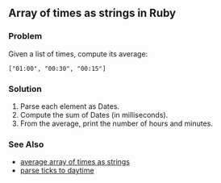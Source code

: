 ## Array of times as strings in Ruby ##

### Problem

Given a list of times, compute its average:

    ["01:00", "00:30", "00:15"]

### Solution

1. Parse each element as Dates.
2. Compute the sum of Dates (in milliseconds).
3. From the average, print the number of hours and minutes.

### See Also

* [average array of times as strings](http://stackoverflow.com/questions/20223656/average-array-of-times-as-strings-in-ruby)
* [parse ticks to daytime](http://stackoverflow.com/questions/5038451/parse-ticks-to-datetime) 
